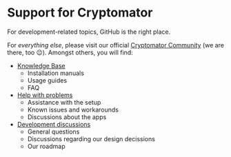 # Support for Cryptomator

For development-related topics, GitHub is the right place.

For _everything else_, please visit our official [Cryptomator Community](https://community.cryptomator.org) (we are there, too :wink:). Amongst others, you will find:

- [Knowledge Base](https://community.cryptomator.org/c/kb)
  - Installation manuals
  - Usage guides
  - FAQ
- [Help with problems](https://community.cryptomator.org/c/help)
  - Assistance with the setup
  - Known issues and workarounds
  - Discussions about the apps
- [Development discussions](https://community.cryptomator.org/c/development)
  - General questions
  - Discussions regarding our design decissions
  - Our roadmap
